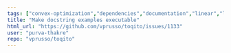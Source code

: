 ```yaml
---
tags: ["convex-optimization","dependencies","documentation","linear","linear-algebra","matrix-analysis","nonlocal-game","physics","python","python-3","python3","quantum","quantum-computing","quantum-information","quantum-information-science","quantum-information-theory","quantum-physics","quantum-programming","quantum-programming-language","research","semidefinite-programming","unitaryhack"]
title: "Make docstring examples executable"
html_url: "https://github.com/vprusso/toqito/issues/1133"
user: "purva-thakre"
repo: "vprusso/toqito"
---
```


